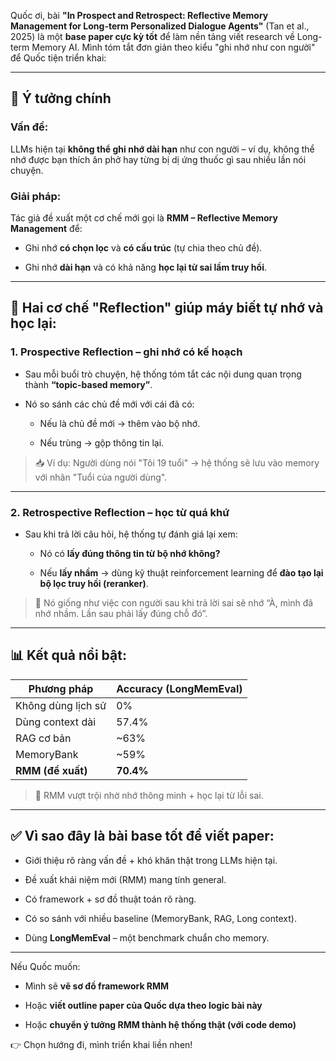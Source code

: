 
Quốc ơi, bài **"In Prospect and Retrospect: Reflective Memory Management for Long-term Personalized Dialogue Agents"** (Tan et al., 2025) là một **base paper cực kỳ tốt** để làm nền tảng viết research về Long-term Memory AI. Mình tóm tắt đơn giản theo kiểu "ghi nhớ như con người" để Quốc tiện triển khai:

---

## 📌 Ý tưởng chính

### Vấn đề:

LLMs hiện tại **không thể ghi nhớ dài hạn** như con người – ví dụ, không thể nhớ được bạn thích ăn phở hay từng bị dị ứng thuốc gì sau nhiều lần nói chuyện.

### Giải pháp:

Tác giả đề xuất một cơ chế mới gọi là **RMM – Reflective Memory Management** để:

- Ghi nhớ **có chọn lọc** và **có cấu trúc** (tự chia theo chủ đề).
    
- Ghi nhớ **dài hạn** và có khả năng **học lại từ sai lầm truy hồi**.
    

---

## 🧠 Hai cơ chế "Reflection" giúp máy biết tự nhớ và học lại:

### 1. **Prospective Reflection** – ghi nhớ có kế hoạch

- Sau mỗi buổi trò chuyện, hệ thống tóm tắt các nội dung quan trọng thành **“topic-based memory”**.
    
- Nó so sánh các chủ đề mới với cái đã có:
    
    - Nếu là chủ đề mới → thêm vào bộ nhớ.
        
    - Nếu trùng → gộp thông tin lại.
        

> 📥 Ví dụ: Người dùng nói "Tôi 19 tuổi" → hệ thống sẽ lưu vào memory với nhãn "Tuổi của người dùng".

---

### 2. **Retrospective Reflection** – học từ quá khứ

- Sau khi trả lời câu hỏi, hệ thống tự đánh giá lại xem:
    
    - Nó có **lấy đúng thông tin từ bộ nhớ không?**
        
    - Nếu **lấy nhầm** → dùng kỹ thuật reinforcement learning để **đào tạo lại bộ lọc truy hồi (reranker)**.
        

> 🔁 Nó giống như việc con người sau khi trả lời sai sẽ nhớ “À, mình đã nhớ nhầm. Lần sau phải lấy đúng chỗ đó”.

---

## 📊 Kết quả nổi bật:

|Phương pháp|Accuracy (LongMemEval)|
|---|---|
|Không dùng lịch sử|0%|
|Dùng context dài|57.4%|
|RAG cơ bản|~63%|
|MemoryBank|~59%|
|**RMM (đề xuất)**|**70.4%**|

> 🚀 RMM vượt trội nhờ nhớ thông minh + học lại từ lỗi sai.

---

## ✅ Vì sao đây là bài **base tốt để viết paper**:

- Giới thiệu rõ ràng vấn đề + khó khăn thật trong LLMs hiện tại.
    
- Đề xuất khái niệm mới (RMM) mang tính general.
    
- Có framework + sơ đồ thuật toán rõ ràng.
    
- Có so sánh với nhiều baseline (MemoryBank, RAG, Long context).
    
- Dùng **LongMemEval** – một benchmark chuẩn cho memory.
    

---

Nếu Quốc muốn:

- Mình sẽ **vẽ sơ đồ framework RMM**
    
- Hoặc **viết outline paper của Quốc dựa theo logic bài này**
    
- Hoặc **chuyển ý tưởng RMM thành hệ thống thật (với code demo)**
    

👉 Chọn hướng đi, mình triển khai liền nhen!